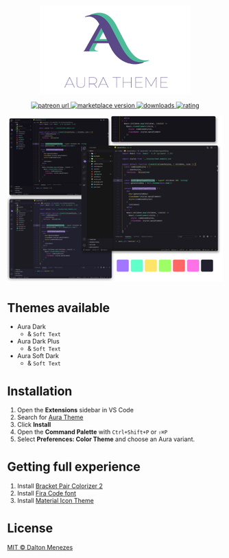 <p align="center">
  <img src="https://github.com/daltonmenezes/assets/blob/master/images/aura-theme/heading.png?raw=true" alt="Aura Theme" width="70%" />
</p>

<p align="center">
  <!-- Patreon -->
  <a href="https://www.patreon.com/daltonmenezes">
    <img alt="patreon url" src="https://img.shields.io/badge/support%20on-patreon-1C1E26?style=for-the-badge&labelColor=1C1E26&color=4dbb99">
  </a>
  <!-- marketplace version -->
  <a href="https://marketplace.visualstudio.com/items?itemName=DaltonMenezes.aura-theme">
    <img alt="marketplace version" src="https://img.shields.io/vscode-marketplace/v/DaltonMenezes.aura-theme.svg?style=for-the-badge&labelColor=1C1E26&color=4dbb99">
  </a>
  <!-- downloads -->
  <a href="https://marketplace.visualstudio.com/items?itemName=DaltonMenezes.aura-theme">
    <img alt="downloads" src="https://img.shields.io/visual-studio-marketplace/d/DaltonMenezes.aura-theme.svg?style=for-the-badge&labelColor=1C1E26&color=4dbb99">
  </a>
  <!-- rating -->
  <a href="https://marketplace.visualstudio.com/items?itemName=DaltonMenezes.aura-theme">
    <img alt="rating" src="https://img.shields.io/visual-studio-marketplace/stars/DaltonMenezes.aura-theme.svg?style=for-the-badge&labelColor=1C1E26&color=4dbb99">
  </a>
</p>

<p align="center">
  <img alt="preview" src="https://github.com/daltonmenezes/assets/blob/master/images/aura-theme/preview.png?raw=true" >
</p>

# Themes available
  - Aura Dark
    - & `Soft Text`
  - Aura Dark Plus
    - & `Soft Text`
  - Aura Soft Dark
    - & `Soft Text`

# Installation
1. Open the **Extensions** sidebar in VS Code
2. Search for [Aura Theme](https://marketplace.visualstudio.com/items?itemName=DaltonMenezes.aura-theme)
3. Click **Install**
4. Open the **Command Palette** with `Ctrl+Shift+P` or `⇧⌘P`
5. Select **Preferences: Color Theme** and choose an Aura variant.

# Getting full experience
1. Install [Bracket Pair Colorizer 2](https://marketplace.visualstudio.com/items?itemName=CoenraadS.bracket-pair-colorizer-2)
2. Install [Fira Code font](https://github.com/tonsky/FiraCode/wiki/VS-Code-Instructions)
3. Install [Material Icon Theme](https://marketplace.visualstudio.com/items?itemName=PKief.material-icon-theme)

# License
[MIT © Dalton Menezes](https://github.com/daltonmenezes/aura-theme/blob/master/LICENSE)
